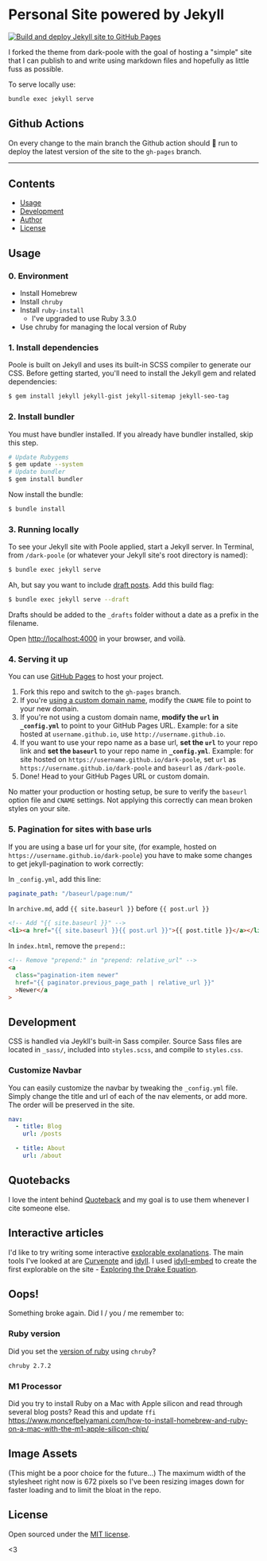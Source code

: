 # Personal Site powered by Jekyll 

[![Build and deploy Jekyll site to GitHub Pages](https://github.com/suite22/blog/actions/workflows/jekyll.yml/badge.svg?branch=main)](https://github.com/suite22/blog/actions/workflows/jekyll.yml)

I forked the theme from dark-poole with the goal of hosting a "simple" site that I can publish to and write using markdown files and hopefully as little fuss as possible. 

To serve locally use:
```bash
bundle exec jekyll serve
```

## Github Actions
On every change to the main branch the Github action should 🤞 run to deploy the latest version of the site to the `gh-pages` branch.

---

## Contents

- [Usage](#usage)
- [Development](#development)
- [Author](#author)
- [License](#license)

## Usage

### 0. Environment

* Install Homebrew
* Install `chruby`
* Install `ruby-install`
  * I've upgraded to use Ruby 3.3.0
* Use chruby for managing the local version of Ruby

### 1. Install dependencies

Poole is built on Jekyll and uses its built-in SCSS compiler to generate our CSS. Before getting started, you'll need to install the Jekyll gem and related dependencies:

```bash
$ gem install jekyll jekyll-gist jekyll-sitemap jekyll-seo-tag
```

### 2. Install bundler

You must have bundler installed. If you already have bundler installed, skip this step.

```bash
# Update Rubygems
$ gem update --system
# Update bundler
$ gem install bundler
```

Now install the bundle:

```bash
$ bundle install
```

### 3. Running locally

To see your Jekyll site with Poole applied, start a Jekyll server. In Terminal, from `/dark-poole` (or whatever your Jekyll site's root directory is named):

```bash
$ bundle exec jekyll serve
```

Ah, but say you want to include [draft posts](https://jekyllrb.com/docs/posts/#drafts). Add this build flag:

```bash
$ bundle exec jekyll serve --draft
```

Drafts should be added to the `_drafts` folder without a date as a prefix in the filename. 

Open <http://localhost:4000> in your browser, and voilà.

### 4. Serving it up

You can use [GitHub Pages](https://pages.github.com) to host your project.

1. Fork this repo and switch to the `gh-pages` branch.
1. If you're [using a custom domain name](https://help.github.com/articles/setting-up-a-custom-domain-with-github-pages), modify the `CNAME` file to point to your new domain.
1. If you're not using a custom domain name, **modify the `url` in `_config.yml`** to point to your GitHub Pages URL. Example: for a site hosted at `username.github.io`, use `http://username.github.io`.
1. If you want to use your repo name as a base url, **set the `url`** to your repo link and **set the `baseurl`** to your repo name in **`_config.yml`**. Example: for site hosted on `https://username.github.io/dark-poole`, set `url` as `https://username.github.io/dark-poole` and `baseurl` as `/dark-poole`.
1. Done! Head to your GitHub Pages URL or custom domain.

No matter your production or hosting setup, be sure to verify the `baseurl` option file and `CNAME` settings. Not applying this correctly can mean broken styles on your site.

### 5. Pagination for sites with base urls

If you are using a base url for your site, (for example, hosted on `https://username.github.io/dark-poole`) you have to make some changes to get jekyll-pagination to work correctly:

In `_config.yml`, add this line:

```yaml
paginate_path: "/baseurl/page:num/"
```

In `archive.md`, add `{{ site.baseurl }}` before `{{ post.url }}`

```html
<!-- Add "{{ site.baseurl }}" -->
<li><a href="{{ site.baseurl }}{{ post.url }}">{{ post.title }}</a></li>
```

In `index.html`, remove the `prepend:`:

```html
<!-- Remove "prepend:" in "prepend: relative_url" -->
<a
  class="pagination-item newer"
  href="{{ paginator.previous_page_path | relative_url }}"
  >Newer</a
>
```

## Development

CSS is handled via Jeykll's built-in Sass compiler. Source Sass files are located in `_sass/`, included into `styles.scss`, and compile to `styles.css`.

### Customize Navbar

You can easily customize the navbar by tweaking the `_config.yml` file. Simply change the title and url of each of the nav elements, or add more. The order will be preserved in the site.

```yaml
nav:
  - title: Blog
    url: /posts

  - title: About
    url: /about
```

## Quotebacks

I love the intent behind [Quoteback](https://quotebacks.net) and my goal is to use them whenever I cite someone else. 

## Interactive articles

I'd like to try writing some interactive [explorable explanations](https://explorabl.es). The main tools I've looked at are [Curvenote](https://curvenote.dev) and [idyll](https://github.com/idyll-lang). I used [idyll-embed](https://github.com/idyll-lang/idyll-embed) to create the first explorable on the site - [Exploring the Drake Equation](https://bengoertz.com/2021/11/22/drake-equation/).

## Oops!

Something broke again. Did I / you / me remember to:

### Ruby version
Did you set the [version of ruby](https://stackoverflow.com/a/54873916/5499522) using `chruby`?

```bash
chruby 2.7.2
```

### M1 Processor
Did you try to install Ruby on a Mac with Apple silicon and read through several blog posts? Read this and update `ffi` https://www.moncefbelyamani.com/how-to-install-homebrew-and-ruby-on-a-mac-with-the-m1-apple-silicon-chip/

## Image Assets
(This might be a poor choice for the future...) The maximum width of the stylesheet right now is 672 pixels so I've been resizing images down for faster loading and to limit the bloat in the repo.

## License

Open sourced under the [MIT license](LICENSE.md).

<3
